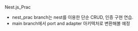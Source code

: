 Nest.js_Prac


- nest_prac branch는 nest를 이용한 단순 CRUD, 인증 구현 연습.
- main branch에서 port and adapter 아키텍처로 변환해볼 예정
